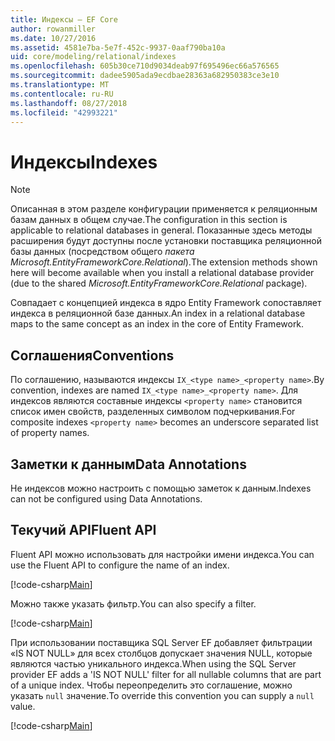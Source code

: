 ```yaml
---
title: Индексы — EF Core
author: rowanmiller
ms.date: 10/27/2016
ms.assetid: 4581e7ba-5e7f-452c-9937-0aaf790ba10a
uid: core/modeling/relational/indexes
ms.openlocfilehash: 605b30ce710d9034deab97f695496ec66a576565
ms.sourcegitcommit: dadee5905ada9ecdbae28363a682950383ce3e10
ms.translationtype: MT
ms.contentlocale: ru-RU
ms.lasthandoff: 08/27/2018
ms.locfileid: "42993221"
---
```

# <a name="indexes"></a><span data-ttu-id="85619-102">Индексы</span><span class="sxs-lookup"><span data-stu-id="85619-102">Indexes</span></span>

> [!NOTE]  
> <span data-ttu-id="85619-103">Описанная в этом разделе конфигурации применяется к реляционным базам данных в общем случае.</span><span class="sxs-lookup"><span data-stu-id="85619-103">The configuration in this section is applicable to relational databases in general.</span></span> <span data-ttu-id="85619-104">Показанные здесь методы расширения будут доступны после установки поставщика реляционной базы данных (посредством общего *пакета Microsoft.EntityFrameworkCore.Relational*).</span><span class="sxs-lookup"><span data-stu-id="85619-104">The extension methods shown here will become available when you install a relational database provider (due to the shared *Microsoft.EntityFrameworkCore.Relational* package).</span></span>

<span data-ttu-id="85619-105">Совпадает с концепцией индекса в ядро Entity Framework сопоставляет индекса в реляционной базе данных.</span><span class="sxs-lookup"><span data-stu-id="85619-105">An index in a relational database maps to the same concept as an index in the core of Entity Framework.</span></span>

## <a name="conventions"></a><span data-ttu-id="85619-106">Соглашения</span><span class="sxs-lookup"><span data-stu-id="85619-106">Conventions</span></span>

<span data-ttu-id="85619-107">По соглашению, называются индексы `IX_<type name>_<property name>`.</span><span class="sxs-lookup"><span data-stu-id="85619-107">By convention, indexes are named `IX_<type name>_<property name>`.</span></span> <span data-ttu-id="85619-108">Для индексов являются составные индексы `<property name>` становится список имен свойств, разделенных символом подчеркивания.</span><span class="sxs-lookup"><span data-stu-id="85619-108">For composite indexes `<property name>` becomes an underscore separated list of property names.</span></span>

## <a name="data-annotations"></a><span data-ttu-id="85619-109">Заметки к данным</span><span class="sxs-lookup"><span data-stu-id="85619-109">Data Annotations</span></span>

<span data-ttu-id="85619-110">Не индексов можно настроить с помощью заметок к данным.</span><span class="sxs-lookup"><span data-stu-id="85619-110">Indexes can not be configured using Data Annotations.</span></span>

## <a name="fluent-api"></a><span data-ttu-id="85619-111">Текучий API</span><span class="sxs-lookup"><span data-stu-id="85619-111">Fluent API</span></span>

<span data-ttu-id="85619-112">Fluent API можно использовать для настройки имени индекса.</span><span class="sxs-lookup"><span data-stu-id="85619-112">You can use the Fluent API to configure the name of an index.</span></span>

[!code-csharp[Main](../../../../samples/core/Modeling/FluentAPI/Samples/Relational/IndexName.cs?name=Model&highlight=9)]

<span data-ttu-id="85619-113">Можно также указать фильтр.</span><span class="sxs-lookup"><span data-stu-id="85619-113">You can also specify a filter.</span></span>

[!code-csharp[Main](../../../../samples/core/Modeling/FluentAPI/Samples/Relational/IndexFilter.cs?name=Model&highlight=9)]

<span data-ttu-id="85619-114">При использовании поставщика SQL Server EF добавляет фильтрации «IS NOT NULL» для всех столбцов допускает значения NULL, которые являются частью уникального индекса.</span><span class="sxs-lookup"><span data-stu-id="85619-114">When using the SQL Server provider EF adds a 'IS NOT NULL' filter for all nullable columns that are part of a unique index.</span></span> <span data-ttu-id="85619-115">Чтобы переопределить это соглашение, можно указать `null` значение.</span><span class="sxs-lookup"><span data-stu-id="85619-115">To override this convention you can supply a `null` value.</span></span>

[!code-csharp[Main](../../../../samples/core/Modeling/FluentAPI/Samples/Relational/IndexNoFilter.cs?name=Model&highlight=10)]
